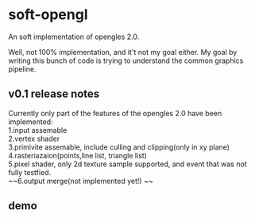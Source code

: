 # soft-opengl
An soft implementation of opengles 2.0. 

Well, not 100% implementation, and it't not my goal either. My goal by writing this bunch of code is trying to understand the common graphics pipeline.

## v0.1 release notes

Currently only part of the features of the opengles 2.0 have been implemented:  
1.input assemable  
2.vertex shader  
3.primivite assemable, include culling and clipping(only in xy plane)  
4.rasteriazaion(points,line list, triangle list)  
5.pixel shader, only 2d texture sample supported, and event that was not fully testfied.  
~~6.output merge(not implemented yet!)  ~~

## demo 

